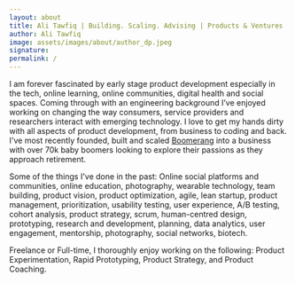 ```yaml
---
layout: about
title: Ali Tawfiq | Building. Scaling. Advising | Products & Ventures
author: Ali Tawfiq
image: assets/images/about/author_dp.jpeg
signature: 
permalink: /
---
```



I am forever fascinated by early stage product development especially in the tech, online learning, online communities, digital health and social spaces. Coming through with an engineering background I’ve enjoyed working on changing the way consumers, service providers and researchers interact with emerging technology. I love to get my hands dirty with all aspects of product development, from business to coding and back. I've most recently founded, built and scaled <a href="https://www.goboomerang.com" target="_blank">Boomerang</a> into a business with over 70k baby boomers looking to explore their passions as they approach retirement. 

Some of the things I've done in the past: 
Online social platforms and communities, online education, photography, wearable technology, team building, product vision, product optimization, agile, lean startup, product management, prioritization, usability testing, user experience, A/B testing, cohort analysis, product strategy, scrum, human-centred design, prototyping, research and development, planning, data analytics, user engagement, mentorship, photography, social networks, biotech.

Freelance or Full-time, I thoroughly enjoy working on the following: Product Experimentation, Rapid Prototyping, Product Strategy, and Product Coaching. 
